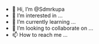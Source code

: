 - 👋 Hi, I’m @Sdmrkupa
- 👀 I’m interested in ...
- 🌱 I’m currently learning ...
- 💞️ I’m looking to collaborate on ...
- 📫 How to reach me ...

<!---
Sdmrkupa/Sdmrkupa is a ✨ special ✨ repository because its `README.md` (this file) appears on your GitHub profile.
You can click the Preview link to take a look at your changes.
--->
